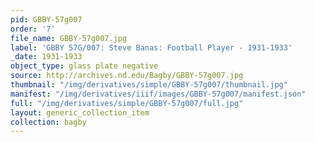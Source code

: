 ```yaml
---
pid: GBBY-57g007
order: '7'
file_name: GBBY-57g007.jpg
label: 'GBBY 57G/007: Steve Banas: Football Player - 1931-1933'
_date: 1931-1933
object_type: glass plate negative
source: http://archives.nd.edu/Bagby/GBBY-57g007.jpg
thumbnail: "/img/derivatives/simple/GBBY-57g007/thumbnail.jpg"
manifest: "/img/derivatives/iiif/images/GBBY-57g007/manifest.json"
full: "/img/derivatives/simple/GBBY-57g007/full.jpg"
layout: generic_collection_item
collection: bagby
---
```

